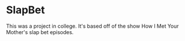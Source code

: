 SlapBet
=======
This was a project in college. It's based off of the show How I Met Your Mother's slap bet episodes.
